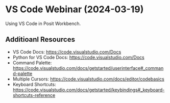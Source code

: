 # VS Code Webinar (2024-03-19)

Using VS Code in Posit Workbench.

## Additioanl Resources

- VS Code Docs: https://code.visualstudio.com/Docs
- Python for VS Code Docs: https://code.visualstudio.com/Docs
- Command Palette: https://code.visualstudio.com/docs/getstarted/userinterface#_command-palette
- Multiple Cursors: https://code.visualstudio.com/docs/editor/codebasics
- Keyboard Shortcuts: https://code.visualstudio.com/docs/getstarted/keybindings#_keyboard-shortcuts-reference
